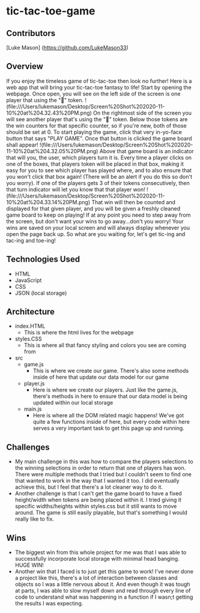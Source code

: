 # tic-tac-toe-game
## Contributors
[Luke Mason] (https://github.com/LukeMason33)

## Overview
If you enjoy the timeless game of tic-tac-toe then look no further! Here is a web app that will bring your tic-tac-toe fantasy to life! Start by opening the webpage. Once open, you will see on the left side of the screen is one player that using the "🔶" token.
!(file:///Users/lukemason/Desktop/Screen%20Shot%202020-11-10%20at%204.32.43%20PM.png)
On the rightmost side of the screen you will see another player that's using the "🔷" token. Below those tokens are the win counters for that specific counter, so if you're new, both of those should be set at 0.
To start playing the game, click that very in-yo-face button that says "PLAY GAME". Once that button is clicked the game board shall appear!
!(file:///Users/lukemason/Desktop/Screen%20Shot%202020-11-10%20at%204.32.05%20PM.png)
Above that game board is an indicator that will you, the user, which players turn it is. Every time a player clicks on one of the boxes, that players token will be placed in that box, making it easy for you to see which player has played where, and to also ensure that you won't click that box again! (There will be an alert if you do this so don't you worry). If one of the players gets 3 of their tokens consecutively, then that turn indicator will let you know that that player won!
!(file:///Users/lukemason/Desktop/Screen%20Shot%202020-11-10%20at%204.33.14%20PM.png)
That win will then be counted and displayed for that given player, and you will be given a freshly cleaned game board to keep on playing! If at any point you need to step away from the screen, but don't want your wins to go away...don't you worry! Your wins are saved on your local screen and will always display whenever you open the page back up. So what are you waiting for, let's get tic-ing and tac-ing and toe-ing!

## Technologies Used
- HTML
- JavaScript
- CSS
- JSON (local storage)

## Architecture
- index.HTML
  - This is where the html lives for the webpage
- styles.CSS
  - This is where all that fancy styling and colors you see are coming from
- src
  - game.js
    - This is where we create our game. There's also some methods inside of here that update our data model for our game
  - player.js
    - Here is where we create our players. Just like the game.js, there's methods in here to ensure that our data model is being updated within our local storage
  - main.js
    - Here is where all the DOM related magic happens! We've got quite a few functions inside of here, but every code within here serves a very important task to get this page up and running.

## Challenges
- My main challenge in this was how to compare the players selections to the winning selections in order to return that one of players has won. There were multiple methods that I tried but I couldn't seem to find one that wanted to work in the way that I wanted it too. I did eventually achieve this, but I feel that there's a lot cleaner way to do it.
- Another challenge is that I can't get the game board to have a fixed height/width when tokens are being placed within it. I tried giving it specific widths/heights within styles.css but it still wants to move around. The game is still easily playable, but that's something I would really like to fix.

## Wins
- The biggest win from this whole project for me was that I was able to successfully incorporate local storage with minimal head banging. HUGE WIN!
- Another win that I faced is to just get this game to work! I've never done a project like this, there's a lot of interaction between classes and objects so I was a little nervous about it. And even though it was tough at parts, I was able to slow myself down and read through every line of code to understand what was happening in a function if I wasn;t getting the results I was expecting.
